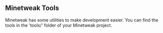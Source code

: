 Minetweak Tools
---------------

Minetweak has some utilities to make development easier. You can find the tools in the 'tools/' folder of your Minetweak project.